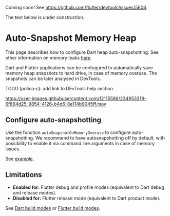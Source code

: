 Coming soon! See https://github.com/flutter/devtools/issues/5606.

The text below is under construction.

# Auto-Snapshot Memory Heap

This page describes how to configure Dart heap auto-snapshotting. See other information on memory leaks [here](../README.md).

Dart and Flutter applications can be confugured to automatically save
memory heap snapshots to hard drive, in case of memory overuse.
The snapshots can be later analysed in DevTools.

TODO (polina-c): add link to DEvTools help section.

https://user-images.githubusercontent.com/12115586/234953319-6f864d25-9854-4126-b4d6-8e114b9045ff.mov

## Configure auto-snapshotting

Use the function `autoSnapshotOnMemoryOveruse` to configure auto-snapshotting. We
recommend to have autosnapshotting off by default, with possibility
to enable it via command line arguments in case of memory issues.

See [example](../more_examples/autosnapshotting/).

## Limitations

* **Enabled for:** Flutter debug and profile modes (equivalent to Dart debug and release modes).
* **Disabled for:** Flutter release mode (equivalent to Dart product mode).

See [Dart build modes](https://github.com/dart-lang/site-www/issues/4436)
or [Flutter build modes](https://docs.flutter.dev/testing/build-modes).
